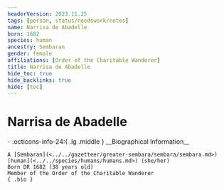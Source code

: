 ```yaml
---
headerVersion: 2023.11.25
tags: [person, status/needswork/notes]
name: Narrisa de Abadelle
born: 1682
species: human
ancestry: Sembaran
gender: female
affiliations: [Order of the Charitable Wanderer]
title: Narrisa de Abadelle
hide_toc: true
hide_backlinks: true
hide: [toc]
---
```

# Narrisa de Abadelle
<div class="grid cards ext-narrow-margin ext-one-column" markdown>
- :octicons-info-24:{ .lg .middle } __Biographical Information__

    A [Sembaran](<../../gazetteer/greater-sembara/sembara/sembara.md>) [human](<../../species/humans/humans.md>) (she/her)  
    Born DR 1682 (38 years old)  
    Member of the Order of the Charitable Wanderer  
    { .bio }

</div>


